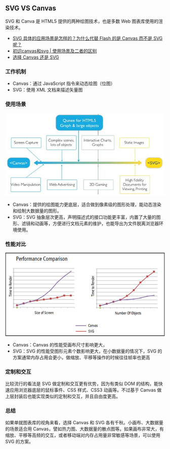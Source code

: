 
## SVG VS Canvas

SVG 和 Canva 是 HTML5 提供的两种绘图技术，也是多数 Web 图表库使用的渲染技术。

- [SVG 具体的应用场景是怎样的？为什么代替 Flash 的是 Canvas 而不是 SVG 呢？](https://www.zhihu.com/question/20074666)
- [初识canvas和svg | 使用场景及二者的区别](https://juejin.cn/post/6994371316082016287)
- [选择 Canvas 还是 SVG](https://g2-v3.antv.vision/en/docs/manual/tutorial/renderers)

### 工作机制

- Canvas：通过 JavaScript 指令来动态绘图（位图）
- SVG：使用 XML 文档来描述矢量图

### 使用场景

![svg-vs-canvas-application.jpeg](./svg-vs-canvas-application.jpeg)

- Canvas：提供的绘图能力更底层，适合做到像素级的图形处理，能动态渲染和绘制大数据量的图形。
- SVG：SVG 抽象层次更高，声明描述式的接口功能更丰富，内置了大量的图形、滤镜和动画等，方便进行文档元素的维护，也能导出为文件脱离浏览器环境使用。 

### 性能对比

![svg-vs-canvas-performation.png](./svg-vs-canvas-performation.png)

- Canvas：Canvas 的性能受画布尺寸影响更大，
- SVG：SVG 的性能受图形元素个数影响更大，在小数据量的情况下，SVG 的方案通常内存占用会更小，做缩放、平移等操作的时候往往帧率也更高

### 定制和交互

比较流行的看法是 SVG 做定制和交互更有优势，因为有类似 DOM 的结构，能快速应用浏览器底层的鼠标事件、CSS 样式、CSS3 动画等。不过基于 Canvas 做上层封装后也能实现类似的定制和交互，并且自由度更高。

### 总结

如果单就图表库的视角来看，选择 Canvas 和 SVG 各有千秋。小画布、大数据量的场景适合用 Canvas，譬如热力图、大数据量的散点图等。如果画布非常大，有缩放、平移等高频的交互，或者移动端对内存占用量非常敏感等场景，可以使用 SVG 的方案。
